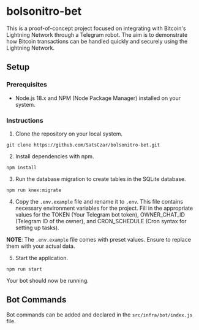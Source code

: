 # bolsonitro-bet

This is a proof-of-concept project focused on integrating with Bitcoin's Lightning Network through a Telegram robot. The aim is to demonstrate how Bitcoin transactions can be handled quickly and securely using the Lightning Network.

## Setup

### Prerequisites
- Node.js 18.x and NPM (Node Package Manager) installed on your system.

### Instructions
1. Clone the repository on your local system.
```
git clone https://github.com/SatsCzar/bolsonitro-bet.git
```
2. Install dependencies with npm.
```
npm install
```
3. Run the database migration to create tables in the SQLite database.
```
npm run knex:migrate
```

4. Copy the `.env.example` file and rename it to `.env`. This file contains necessary environment variables for the project. Fill in the appropriate values for the TOKEN (Your Telegram bot token), OWNER_CHAT_ID (Telegram ID of the owner), and CRON_SCHEDULE (Cron syntax for setting up tasks).

**NOTE**: The `.env.example` file comes with preset values. Ensure to replace them with your actual data.

5. Start the application.
```
npm run start
```
Your bot should now be running.

## Bot Commands
Bot commands can be added and declared in the `src/infra/bot/index.js` file.